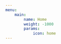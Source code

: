 ```yaml
---
menu:
    main:
        name: Home
        weight: -1000
        params:
            icon: home
---
```

